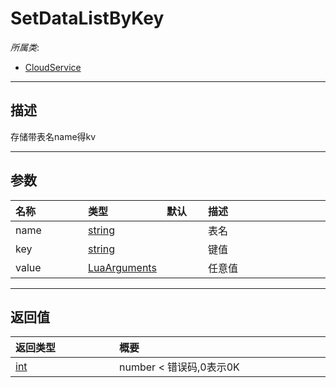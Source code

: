 # SetDataListByKey

*所属类*:
* [CloudService](/Api/Classes/Service/CloudService.md)
------------------------------------------------------------------------------------------
## 描述

存储带表名name得kv

------------------------------------------------------------------------------------------
## 参数

|<div style="width:100px">名称</div>|<div style="width:100px">类型</div>|<div style="width:50px">默认</div>|<div style="width:350px">描述</div>|
|:---|:---|:---|:---|
|name|[string](/Api/DataType/String.md)||表名|
|key|[string](/Api/DataType/String.md)||键值|
|value|[LuaArguments](/Api/Enums/LuaArguments.md)||任意值|

------------------------------------------------------------------------------------------
## 返回值

|<div style="width:150px">返回类型</div>|<div style="width:520px">概要</div>|
|:---|:---|
|[int](/Api/DataType/Number.md)|number < 错误码,0表示0K|
